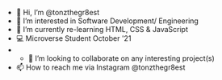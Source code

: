 - 👋 Hi, I’m @tonzthegr8est
- 👀 I’m interested in Software Development/ Engineering
- 🌱 I’m currently re-learning HTML, CSS & JavaScript
- 💻 Microverse Student October '21
- - 💞️ I’m looking to collaborate on any interesting project(s)
- 📫 How to reach me via Instagram @tonzthegr8est

<!---
tonzthegr8est/tonzthegr8est is a ✨ special ✨ repository because its `README.md` (this file) appears on your GitHub profile.
You can click the Preview link to take a look at your changes.
--->
